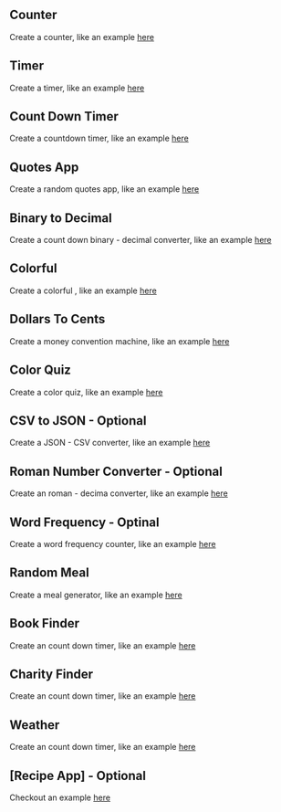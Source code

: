 ## Counter
Create a counter, like an example [here](https://prank-sonlh.netlify.app/counter/)

## Timer
Create a timer, like an example [here](https://prank-sonlh.netlify.app/timer/)

## Count Down Timer
Create a countdown timer, like an example [here](https://prank-sonlh.netlify.app/countdown-timer/)

## Quotes App
Create a random quotes app, like an example [here](https://prank-sonlh.netlify.app/quotes/)

## Binary to Decimal
Create a count down binary - decimal converter, like an example [here](https://prank-sonlh.netlify.app/binary-to-decimal/)


## Colorful
Create a colorful , like an example [here](https://prank-sonlh.netlify.app/colorful)

## Dollars To Cents
Create a money convention machine, like an example [here](https://prank-sonlh.netlify.app/dollar-to-cent/)
## Color Quiz
Create a color quiz, like an example [here](https://prank-sonlh.netlify.app/color-quiz)


## CSV to JSON - Optional
Create a JSON - CSV converter, like an example [here](https://prank-sonlh.netlify.app/csv-json/)

## Roman Number Converter - Optional
Create an roman - decima converter, like an example [here](https://prank-sonlh.netlify.app/roman-converter/)

## Word Frequency - Optinal
Create a word frequency counter, like an example [here](https://github.com/florinpop17/app-ideas/blob/master/Projects/1-Beginner/Word-Frequency-App.md)


## Random Meal
Create a meal generator, like an example [here](https://prank-sonlh.netlify.app/random-meal/)

## Book Finder
Create an count down timer, like an example [here](https://prank-sonlh.netlify.app/book-finder/)
## Charity Finder
Create an count down timer, like an example [here](https://prank-sonlh.netlify.app/charity-finder/)

## Weather
Create an count down timer, like an example [here](https://codepen.io/tutsplus/pen/gObLaEP)

## [Recipe App] - Optional
Checkout an example [here](https://codepen.io/eddyerburgh/full/xVeJvB)